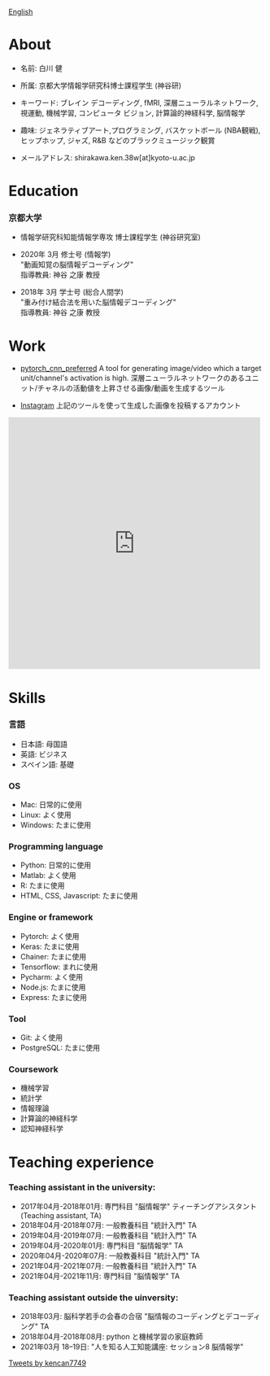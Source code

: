 
[English](../index.md)

# About
- 名前: 白川 健 
- 所属: 京都大学情報学研究科博士課程学生 (神谷研)<br>
- キーワード: ブレイン デコーディング, fMRI, 深層ニューラルネットワーク, 視運動, 機械学習, コンピュータ ビジョン, 計算論的神経科学, 脳情報学<br>
- 趣味: ジェネラティブアート,プログラミング, バスケットボール (NBA観戦), ヒップホップ, ジャズ, R&B などのブラックミュージック観賞<br>

- メールアドレス: shirakawa.ken.38w[at]kyoto-u.ac.jp <br>

# Education
### 京都大学

- 情報学研究科知能情報学専攻 博士課程学生 (神谷研究室)

- 2020年 3月 修士号 (情報学)<br>
"動画知覚の脳情報デコーディング" <br>
指導教員: 神谷 之康 教授

- 2018年 3月 学士号 (総合人間学)<br>
"重み付け結合法を用いた脳情報デコーディング" <br>
指導教員: 神谷 之康 教授

# Work
- [pytorch_cnn_preferred](https://github.com/kencan7749/pytorch_cnn_preferred)
A tool for generating image/video which a target unit/channel's activation is high.
深層ニューラルネットワークのあるユニット/チャネルの活動値を上昇させる画像/動画を生成するツール

- [Instagram](https://www.instagram.com/k__shirakawa/)
上記のツールを使って生成した画像を投稿するアカウント
<!-- SnapWidget -->
<iframe src="https://snapwidget.com/embed/1015653" class="snapwidget-widget" allowtransparency="true" frameborder="0" scrolling="no" style="border:none; overflow:hidden;  width:495px; height:495px"></iframe>

# Skills 
### 言語
- 日本語: 母国語
- 英語:  ビジネス
- スペイン語:  基礎

### OS
- Mac: 日常的に使用
- Linux: よく使用
- Windows: たまに使用

### Programming language
- Python: 日常的に使用
- Matlab: よく使用
- R: たまに使用
- HTML, CSS, Javascript: たまに使用

### Engine or framework
- Pytorch: よく使用
- Keras: たまに使用
- Chainer: たまに使用
- Tensorflow: まれに使用
- Pycharm: よく使用
- Node.js: たまに使用
- Express: たまに使用

### Tool
- Git: よく使用
- PostgreSQL: たまに使用

### Coursework
- 機械学習
- 統計学
- 情報理論
- 計算論的神経科学
- 認知神経科学


# Teaching experience

### Teaching assistant in the university:
- 2017年04月-2018年01月: 専門科目 "脳情報学" ティーチングアシスタント (Teaching assistant, TA)
- 2018年04月-2018年07月: 一般教養科目 "統計入門" TA
- 2019年04月-2019年07月: 一般教養科目 "統計入門" TA
- 2019年04月-2020年01月: 専門科目 "脳情報学" TA
- 2020年04月-2020年07月: 一般教養科目 "統計入門" TA
- 2021年04月-2021年07月: 一般教養科目 "統計入門" TA
- 2021年04月-2021年11月: 専門科目 "脳情報学" TA


### Teaching assistant outside the uinversity:
- 2018年03月: 脳科学若手の会春の合宿 "脳情報のコーディングとデコーディング" TA
- 2018年04月-2018年08月: python と機械学習の家庭教師
- 2021年03月 18–19日: "人を知る人工知能講座: セッション8 脳情報学"


<a class="twitter-timeline" data-width="400" data-height="600" href="https://twitter.com/kencan7749?ref_src=twsrc%5Etfw">Tweets by kencan7749</a> <script async src="https://platform.twitter.com/widgets.js" charset="utf-8"></script>

